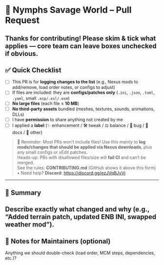 # 🌿 Nymphs Savage World – Pull Request

Thanks for contributing! Please skim & tick what applies — core team can leave boxes unchecked if obvious.
---
## ✅ Quick Checklist
- [ ] This PR is for **logging changes to the list** (e.g., Nexus mods to add/remove, load order notes, or configs to adjust)  
- [ ] If files are included: they are **configs/patches only** (`.ini`, `.json`, `.toml`, `.yaml`, small `.esp/.esl/.esm`)  
- [ ] **No large files** (each file ≤ **10 MB**)  
- [ ] **No third-party assets** bundled (meshes, textures, sounds, animations, DLLs)  
- [ ] I have **permission** to share anything not created by me  
- [ ] I applied a **label** (✨ enhancement / 🛠 tweak / ⚖️ balance / 🐛 bug / 📝 docs / 🔧 other)  

> 🔔 Reminder: Most PRs won’t include files! Use this mainly to **log mods/changes that should be applied via Nexus downloads**, plus any small configs or xEdit patches.  
> Heads-up: PRs with disallowed files/size will **fail CI** and can’t be merged.  
> See the rules: **CONTRIBUTING.md** (GitHub shows it above this form) • Need help? **Discord:** https://discord.gg/ezJVqBJvVj
---
## 📝 Summary

Describe exactly what changed and why (e.g., “Added terrain patch, updated ENB INI, swapped weather mod”).
---
## 📎 Notes for Maintainers (optional)

Anything we should double-check (load order, MCM steps, dependencies, etc.)?
